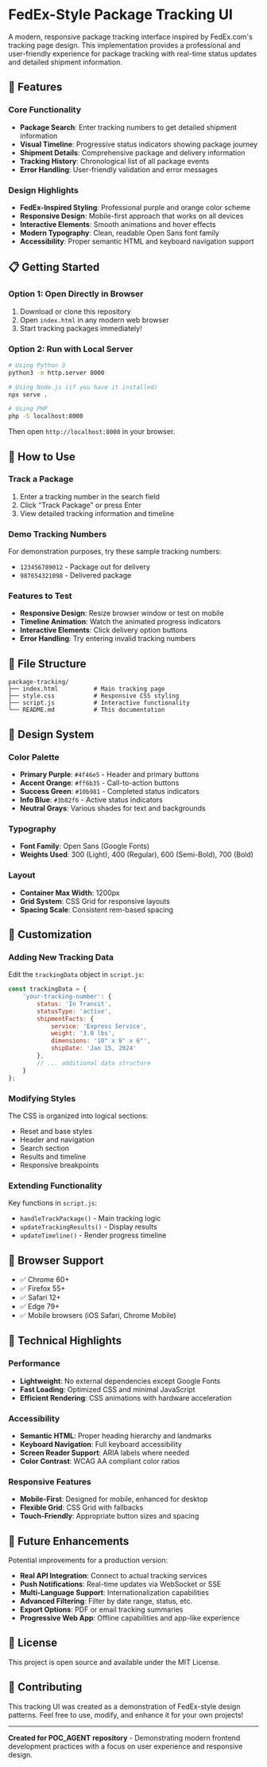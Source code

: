 # FedEx-Style Package Tracking UI

A modern, responsive package tracking interface inspired by FedEx.com's tracking page design. This implementation provides a professional and user-friendly experience for package tracking with real-time status updates and detailed shipment information.

## 🚀 Features

### Core Functionality
- **Package Search**: Enter tracking numbers to get detailed shipment information
- **Visual Timeline**: Progressive status indicators showing package journey
- **Shipment Details**: Comprehensive package and delivery information
- **Tracking History**: Chronological list of all package events
- **Error Handling**: User-friendly validation and error messages

### Design Highlights
- **FedEx-Inspired Styling**: Professional purple and orange color scheme
- **Responsive Design**: Mobile-first approach that works on all devices
- **Interactive Elements**: Smooth animations and hover effects
- **Modern Typography**: Clean, readable Open Sans font family
- **Accessibility**: Proper semantic HTML and keyboard navigation support

## 📋 Getting Started

### Option 1: Open Directly in Browser
1. Download or clone this repository
2. Open `index.html` in any modern web browser
3. Start tracking packages immediately!

### Option 2: Run with Local Server
```bash
# Using Python 3
python3 -m http.server 8000

# Using Node.js (if you have it installed)
npx serve .

# Using PHP
php -S localhost:8000
```

Then open `http://localhost:8000` in your browser.

## 🎯 How to Use

### Track a Package
1. Enter a tracking number in the search field
2. Click "Track Package" or press Enter
3. View detailed tracking information and timeline

### Demo Tracking Numbers
For demonstration purposes, try these sample tracking numbers:
- `123456789012` - Package out for delivery
- `987654321098` - Delivered package

### Features to Test
- **Responsive Design**: Resize browser window or test on mobile
- **Timeline Animation**: Watch the animated progress indicators
- **Interactive Elements**: Click delivery option buttons
- **Error Handling**: Try entering invalid tracking numbers

## 📁 File Structure

```
package-tracking/
├── index.html          # Main tracking page
├── style.css           # Responsive CSS styling
├── script.js           # Interactive functionality
└── README.md           # This documentation
```

## 🎨 Design System

### Color Palette
- **Primary Purple**: `#4f46e5` - Header and primary buttons
- **Accent Orange**: `#ff6b35` - Call-to-action buttons
- **Success Green**: `#10b981` - Completed status indicators
- **Info Blue**: `#3b82f6` - Active status indicators
- **Neutral Grays**: Various shades for text and backgrounds

### Typography
- **Font Family**: Open Sans (Google Fonts)
- **Weights Used**: 300 (Light), 400 (Regular), 600 (Semi-Bold), 700 (Bold)

### Layout
- **Container Max Width**: 1200px
- **Grid System**: CSS Grid for responsive layouts
- **Spacing Scale**: Consistent rem-based spacing

## 🔧 Customization

### Adding New Tracking Data
Edit the `trackingData` object in `script.js`:

```javascript
const trackingData = {
    'your-tracking-number': {
        status: 'In Transit',
        statusType: 'active',
        shipmentFacts: {
            service: 'Express Service',
            weight: '3.0 lbs',
            dimensions: '10" x 8" x 6"',
            shipDate: 'Jan 15, 2024'
        },
        // ... additional data structure
    }
};
```

### Modifying Styles
The CSS is organized into logical sections:
- Reset and base styles
- Header and navigation
- Search section
- Results and timeline
- Responsive breakpoints

### Extending Functionality
Key functions in `script.js`:
- `handleTrackPackage()` - Main tracking logic
- `updateTrackingResults()` - Display results
- `updateTimeline()` - Render progress timeline

## 📱 Browser Support

- ✅ Chrome 60+
- ✅ Firefox 55+
- ✅ Safari 12+
- ✅ Edge 79+
- ✅ Mobile browsers (iOS Safari, Chrome Mobile)

## 🌟 Technical Highlights

### Performance
- **Lightweight**: No external dependencies except Google Fonts
- **Fast Loading**: Optimized CSS and minimal JavaScript
- **Efficient Rendering**: CSS animations with hardware acceleration

### Accessibility
- **Semantic HTML**: Proper heading hierarchy and landmarks
- **Keyboard Navigation**: Full keyboard accessibility
- **Screen Reader Support**: ARIA labels where needed
- **Color Contrast**: WCAG AA compliant color ratios

### Responsive Features
- **Mobile-First**: Designed for mobile, enhanced for desktop
- **Flexible Grid**: CSS Grid with fallbacks
- **Touch-Friendly**: Appropriate button sizes and spacing

## 🔮 Future Enhancements

Potential improvements for a production version:
- **Real API Integration**: Connect to actual tracking services
- **Push Notifications**: Real-time updates via WebSocket or SSE
- **Multi-Language Support**: Internationalization capabilities
- **Advanced Filtering**: Filter by date range, status, etc.
- **Export Options**: PDF or email tracking summaries
- **Progressive Web App**: Offline capabilities and app-like experience

## 📄 License

This project is open source and available under the MIT License.

## 🤝 Contributing

This tracking UI was created as a demonstration of FedEx-style design patterns. Feel free to use, modify, and enhance it for your own projects!

---

**Created for POC_AGENT repository** - Demonstrating modern frontend development practices with a focus on user experience and responsive design.